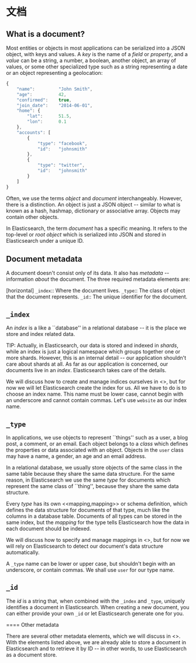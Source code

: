 # 文档

## What is a document?

Most entities or objects in most applications can be serialized into a JSON
object, with keys and values. A _key_ is the name of a _field_ or _property_,
and a _value_ can be a string, a number, a boolean, another object, an array
of values, or some other specialized type such as a string representing a date
or an object representing a geolocation:

```js
{
    "name":         "John Smith",
    "age":          42,
    "confirmed":    true,
    "join_date":    "2014-06-01",
    "home": {
        "lat":      51.5,
        "lon":      0.1
    },
    "accounts": [
        {
            "type": "facebook",
            "id":   "johnsmith"
        },
        {
            "type": "twitter",
            "id":   "johnsmith"
        }
    ]
}
```


Often, we use the terms _object_ and _document_ interchangeably. However,
there is a distinction.  An object is just a JSON object -- similar to what is
known as a hash, hashmap, dictionary or associative array. Objects may contain
other objects.

In Elasticsearch, the term _document_ has a specific meaning. It refers
to the top-level or _root object_ which is serialized into JSON and
stored in Elasticsearch under a unique ID.

## Document metadata

A document doesn't consist only of its data. It also has
_metadata_ -- information *about* the document. The three required metadata
elements are:

[horizontal]
`_index`::  Where the document lives.
`_type`::   The class of object that the document represents.
`_id`::     The unique identifier for the document.

## `_index`

An _index_ is a like a ``database'' in a relational database -- it is the place
we store and index related data.

TIP: Actually, in Elasticsearch, our data is stored and indexed in _shards_,
while an index is just a logical namespace which groups together one or more
shards. However, this is an internal detail -- our application shouldn't care
about shards at all.  As far as our application is concerned, our documents
live in an _index_. Elasticsearch takes care of the details.

We will discuss how to create and manage indices ourselves in <<index-management>>,
but for now we will let Elasticsearch create the index for us.  All we have to
do is to choose an index name.  This name must be lower case, cannot begin with an
underscore and cannot contain commas. Let's use `website` as our index name.

## `_type`

In applications, we use objects to represent ``things'' such as a user, a blog
post, a comment, or an email. Each object belongs to a _class_ which defines
the properties or data associated with an object. Objects in the `user` class
may have a name, a gender, an age and an email address.

In a relational database, we usually store objects of the same class in the
same table because they share the same data structure. For the same reason, in
Elasticsearch we use the same _type_ for documents which represent the same
class of ``thing'', because they share the same data structure.

Every _type_ has its own <<mapping,mapping>> or schema definition, which
defines the data structure for documents of that type, much like the columns
in a database table. Documents of all types can be stored in the same index,
but the _mapping_ for the type tells Elasticsearch how the data in each
document should be indexed.

We will discuss how to specify and manage mappings in <<mapping>>, but for now
we will rely on Elasticsearch to detect our document's data structure
automatically.

A `_type` name can be lower or upper case, but shouldn't begin with an
underscore, or contain commas.  We shall use `user` for our type name.

## `_id`

The _id_ is a string that, when combined with the `_index` and `_type`,
uniquely identifies a document in Elasticsearch. When creating a new document,
you can either provide your own `_id` or let Elasticsearch generate one for
you.

==== Other metadata

There are several other metadata elements, which we will discuss in
<<mapping>>. With the elements listed above, we are already able to store a
document in Elasticsearch and to retrieve it by ID -- in other words, to use
Elasticsearch as a document store.
